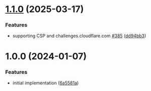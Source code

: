 # [1.1.0](https://github.com/help-me-mom/cf-workers-turnstile-injection/compare/v1.0.0...v1.1.0) (2025-03-17)


### Features

* supporting CSP and challenges.cloudflare.com [#385](https://github.com/help-me-mom/cf-workers-turnstile-injection/issues/385) ([dd94bb3](https://github.com/help-me-mom/cf-workers-turnstile-injection/commit/dd94bb3aa6e74b783ab2ca78a70b4811b4e8b60a))

# 1.0.0 (2024-01-07)


### Features

* initial implementation ([6a5581a](https://github.com/help-me-mom/cf-workers-turnstile-injection/commit/6a5581aefc4b6a6d793d1c4b2124ad28db6e254b))
